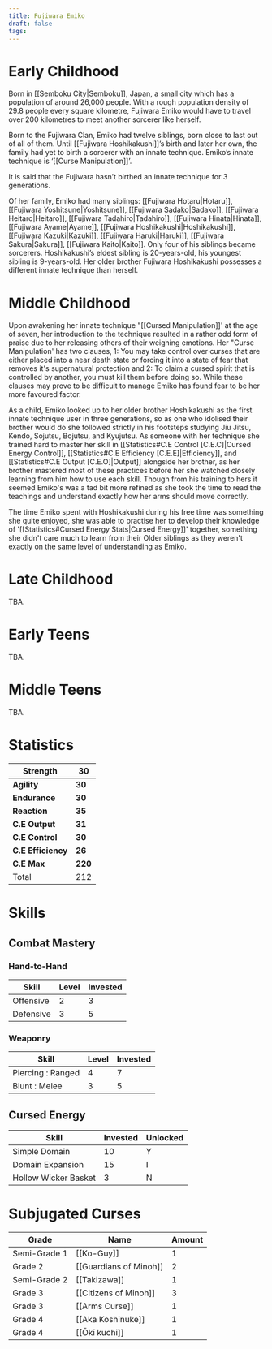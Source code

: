 ```yaml
---
title: Fujiwara Emiko
draft: false
tags:
---
```


# Early Childhood
Born in [[Semboku City|Semboku]], Japan, a small city which has a population of around 26,000 people. With a rough population density of 29.8 people every square kilometre, Fujiwara Emiko would have to travel over 200 kilometres to meet another sorcerer like herself.

Born to the Fujiwara Clan, Emiko had twelve siblings, born close to last out of all of them. Until [[Fujiwara Hoshikakushi]]’s birth and later her own, the family had yet to birth a sorcerer with an innate technique. Emiko’s innate technique is ‘[[Curse Manipulation]]’. 

It is said that the Fujiwara hasn’t birthed an innate technique for 3 generations.

Of her family, Emiko had many siblings: [[Fujiwara Hotaru|Hotaru]], [[Fujiwara Yoshitsune|Yoshitsune]], [[Fujiwara Sadako|Sadako]], [[Fujiwara Heitaro|Heitaro]], [[Fujiwara Tadahiro|Tadahiro]], [[Fujiwara Hinata|Hinata]], [[Fujiwara Ayame|Ayame]], [[Fujiwara Hoshikakushi|Hoshikakushi]], [[Fujiwara Kazuki|Kazuki]], [[Fujiwara Haruki|Haruki]], [[Fujiwara Sakura|Sakura]], [[Fujiwara Kaito|Kaito]]. Only four of his siblings became sorcerers. Hoshikakushi’s eldest sibling is 20-years-old, his youngest sibling is 9-years-old. Her older brother Fujiwara Hoshikakushi possesses a different innate technique than herself.
# Middle Childhood
Upon awakening her innate technique "[[Cursed Manipulation]]' at the age of seven, her introduction to the technique resulted in a rather odd form of praise due to her releasing others of their weighing emotions. Her "Curse Manipulation' has two clauses, 1: You may take control over curses that are either placed into a near death state or forcing it into a state of fear that removes it's supernatural protection and 2: To claim a cursed spirit that is controlled by another, you must kill them before doing so. While these clauses may prove to be difficult to manage Emiko has found fear to be her more favoured factor.

As a child, Emiko looked up to her older brother Hoshikakushi as the first innate technique user in three generations, so as one who idolised their brother would do she followed strictly in his footsteps studying Jiu Jitsu, Kendo, Sojutsu, Bojutsu, and Kyujutsu. As someone with her technique she trained hard to master her skill in [[Statistics#C.E Control [C.E.C]|Cursed Energy Control]], [[Statistics#C.E Efficiency [C.E.E]|Efficiency]], and [[Statistics#C.E Output [C.E.O]|Output]] alongside her brother, as her brother mastered most of these practices before her she watched closely learning from him how to use each skill. Though from his training to hers it seemed Emiko's was a tad bit more refined as she took the time to read the teachings and understand exactly how her arms should move correctly.

The time Emiko spent with Hoshikakushi during his free time was something she quite enjoyed, she was able to practise her to develop their knowledge of '[[Statistics#Cursed Energy Stats|Cursed Energy]]' together, something she didn't care much to learn from their Older siblings as they weren't exactly on the same level of understanding as Emiko.

# Late Childhood
TBA.
# Early Teens
TBA.
# Middle Teens
TBA.
# Statistics

| Strength           | **30**  |
| ------------------ | ------- |
| **Agility**        | **30**  |
| **Endurance**      | **30**  |
| **Reaction**       | **35**  |
| **C.E Output**     | **31**  |
| **C.E Control**    | **30**  |
| **C.E Efficiency** | **26**  |
| **C.E Max**        | **220** |
| Total              | 212     |
# Skills

## Combat Mastery

### Hand-to-Hand

| **Skill** | **Level** | **Invested** |
| --------- | --------- | ------------ |
| Offensive | 2         | 3            |
| Defensive | 3         | 5            |

### Weaponry

| **Skill**         | **Level** | **Invested** |
| ----------------- | --------- | ------------ |
| Piercing : Ranged | 4         | 7            |
| Blunt : Melee     | 3         | 5            |

## Cursed Energy

| **Skill**            | Invested | **Unlocked** |
| -------------------- | -------- | ------------ |
| Simple Domain        | 10       | Y            |
| Domain Expansion     | 15       | I            |
| Hollow Wicker Basket | 3        | N            |

# Subjugated Curses 

| **Grade**    | **Name**               | **Amount** |
| ------------ | ---------------------- | ---------- |
| Semi-Grade 1 | [[Ko-Guy]]             | 1          |
| Grade 2      | [[Guardians of Minoh]] | 2          |
| Semi-Grade 2 | [[Takizawa]]           | 1          |
| Grade 3      | [[Citizens of Minoh]]  | 3          |
| Grade 3      | [[Arms Curse]]         | 1          |
| Grade 4      | [[Aka Koshinuke]]      | 1          |
| Grade 4      | [[Ōkī kuchi]]          | 1          |
